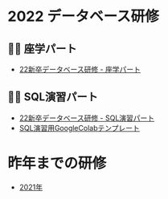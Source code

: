 # 2022 データベース研修

## 👨‍🎓 座学パート
- [22新卒データベース研修 - 座学パート](https://speakerdeck.com/mixi_engineers/2022-database-training)

## 👨‍💻  SQL演習パート
- [22新卒データベース研修 - SQL演習パート](https://speakerdeck.com/mixi_engineers/2022-sql-training)
- [SQL演習用GoogleColabテンプレート](https://colab.research.google.com/github/mixigroup/2022BeginnerTrainingDataBasePublic/blob/master/22db_sql.ipynb)

# 昨年までの研修
- [2021年](https://github.com/mixigroup/2021BeginnerTrainingDataBasePublic)

